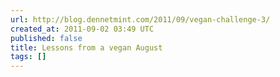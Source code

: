 ```yaml
---
url: http://blog.dennetmint.com/2011/09/vegan-challenge-3/
created_at: 2011-09-02 03:49 UTC
published: false
title: Lessons from a vegan August
tags: []
---
```



